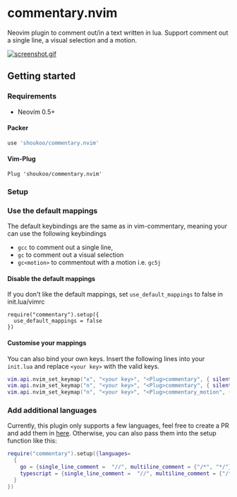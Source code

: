 # commentary.nvim
Neovim plugin to comment out/in a text written in lua. Support comment out a single line, a visual selection and a motion.

[![screenshot.gif](https://s9.gifyu.com/images/screenshot.gif)](https://gifyu.com/image/GiVm)

## Getting started

### Requirements
- Neovim 0.5+

#### Packer

```lua
use 'shoukoo/commentary.nvim'
```

#### Vim-Plug
```viml
Plug 'shoukoo/commentary.nvim'
```

### Setup

### Use the default mappings
The default keybindings are the same as in vim-commentary, meaning your can use the following keybindings
- `gcc` to comment out a single line, 
- `gc` to comment out a visual selection 
- `gc<motion>` to commentout with a motion i.e. `gc5j`

#### Disable the default mappings
If you don't like the default mappings, set `use_default_mappings` to false in init.lua/vimrc
```
require("commentary").setup({
  use_default_mappings = false 
})
```

#### Customise your mappings
You can also bind your own keys. Insert the following lines into your `init.lua` and replace `<your key>` with the valid keys.

```lua
vim.api.nvim_set_keymap("x", "<your key>", "<Plug>commentary", { silent = true })
vim.api.nvim_set_keymap("n", "<your key>", "<Plug>commentary", { silent = true })
vim.api.nvim_set_keymap("n", "<your key>", "<Plug>commentary_motion", { silent = true })
```

### Add additional languages
Currently, this plugin only supports a few languages, feel free to create a PR and add them in [here](lua/commentary/config.lua#L9). Otherwise, you can also pass them into the setup function like this:


```lua
require("commentary").setup({languages= 
  {
    go = {single_line_comment =  "//", multiline_comment = {"/*", "*/"}, prefer_multiline = true}
    typescript = {single_line_comment =  "//", multiline_comment = {"/**", "*/"}, prefer_mutiline = true}
  }
})
```

